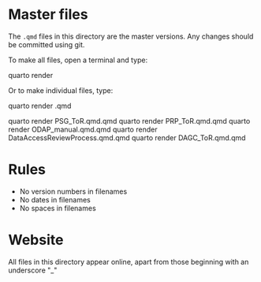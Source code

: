 # Master files

The `.qmd` files in this directory are the master versions. Any changes should be committed using git.

To make all files, open a terminal and type:

quarto render

Or to make individual files, type:

quarto render <filename>.qmd

quarto render PSG_ToR.qmd.qmd
quarto render PRP_ToR.qmd.qmd
quarto render ODAP_manual.qmd.qmd
quarto render DataAccessReviewProcess.qmd.qmd
quarto render DAGC_ToR.qmd.qmd

# Rules

- No version numbers in filenames
- No dates in filenames
- No spaces in filenames

# Website

All files in this directory appear online, apart from those beginning with an underscore "_"